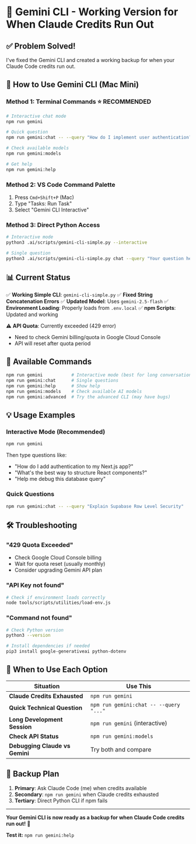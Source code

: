 # 🔷 Gemini CLI - Working Version for When Claude Credits Run Out

## ✅ **Problem Solved!**

I've fixed the Gemini CLI and created a working backup for when your Claude Code credits run out.

## 🚀 **How to Use Gemini CLI (Mac Mini)**

### **Method 1: Terminal Commands** ⭐ **RECOMMENDED**
```bash
# Interactive chat mode
npm run gemini

# Quick question
npm run gemini:chat -- --query "How do I implement user authentication?"

# Check available models
npm run gemini:models

# Get help
npm run gemini:help
```

### **Method 2: VS Code Command Palette**
1. Press `Cmd+Shift+P` (Mac)
2. Type "Tasks: Run Task"
3. Select "Gemini CLI Interactive"

### **Method 3: Direct Python Access**
```bash
# Interactive mode
python3 .ai/scripts/gemini-cli-simple.py --interactive

# Single question
python3 .ai/scripts/gemini-cli-simple.py chat --query "Your question here"
```

## 📊 **Current Status**

✅ **Working Simple CLI**: `gemini-cli-simple.py`
✅ **Fixed String Concatenation Errors**
✅ **Updated Model**: Uses `gemini-2.5-flash`
✅ **Environment Loading**: Properly loads from `.env.local`
✅ **npm Scripts**: Updated and working

⚠️ **API Quota**: Currently exceeded (429 error)
- Need to check Gemini billing/quota in Google Cloud Console
- API will reset after quota period

## 🔧 **Available Commands**

```bash
npm run gemini           # Interactive mode (best for long conversations)
npm run gemini:chat      # Single questions
npm run gemini:help      # Show help
npm run gemini:models    # Check available AI models
npm run gemini:advanced  # Try the advanced CLI (may have bugs)
```

## 💡 **Usage Examples**

### **Interactive Mode** (Recommended)
```bash
npm run gemini
```
Then type questions like:
- "How do I add authentication to my Next.js app?"
- "What's the best way to structure React components?"
- "Help me debug this database query"

### **Quick Questions**
```bash
npm run gemini:chat -- --query "Explain Supabase Row Level Security"
```

## 🛠️ **Troubleshooting**

### **"429 Quota Exceeded"**
- Check Google Cloud Console billing
- Wait for quota reset (usually monthly)
- Consider upgrading Gemini API plan

### **"API Key not found"**
```bash
# Check if environment loads correctly
node tools/scripts/utilities/load-env.js
```

### **"Command not found"**
```bash
# Check Python version
python3 --version

# Install dependencies if needed
pip3 install google-generativeai python-dotenv
```

## 🎯 **When to Use Each Option**

| Situation | Use This |
|-----------|----------|
| **Claude Credits Exhausted** | `npm run gemini` |
| **Quick Technical Question** | `npm run gemini:chat -- --query "..."` |
| **Long Development Session** | `npm run gemini` (interactive) |
| **Check API Status** | `npm run gemini:models` |
| **Debugging Claude vs Gemini** | Try both and compare |

## 🔄 **Backup Plan**

1. **Primary**: Ask Claude Code (me) when credits available
2. **Secondary**: `npm run gemini` when Claude credits exhausted
3. **Tertiary**: Direct Python CLI if npm fails

---

**Your Gemini CLI is now ready as a backup for when Claude Code credits run out!** 🎉

**Test it:** `npm run gemini:help`